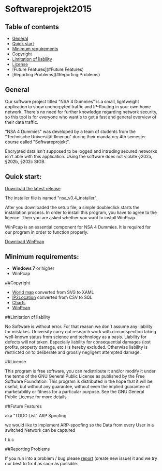 # Softwareprojekt2015


## Table of contents

- [General](#general)
- [Quick start](#quick-start)
- [Minimum requirements](#minimum-requirements) 
- [Copyright](#copyright)
- [Limitation of liability](#limitation-of-liability)
- [License](#license)
- [Future Features](#Future Features)
- [Reporting Problems](#Reporting Problems)


## General

Our software project titled "NSA 4 Dummies" is a small, lightweight application to show unencrpyted traffic and IP-Routing in your own home network. There's no need for further knowledge regarding network security, so this tool is for everyone who want's to get a fast and general overview of their data traffic.

"NSA 4 Dummies" was developed by a team of students from the "Technische Universität Ilmenau" during their mandatory 4th semester course called "Softwareprojekt".

Encrypted data isn't supposed to be logged and intruding secured networks isn't able with this application.
Using the software does not violate §202a, §202b, §202c StGB.


## Quick start:

[Download the latest release](https://github.com/Softwareprojekt2015/Softwareprojekt2015/releases)

The installer file is named "nsa_v0.4_installer".

After you downloaded the setup file, a simple doubleclick starts the installation process. In order to install this program, you have to agree to the licence. Then you are asked whether you want to install WinPcap.

WinPcap is an essential component for NSA 4 Dummies. It is required for our program in order to function properly.

[Download WinPcap](http://www.winpcap.org/)


## Minimum requirements:
- **Windows 7** or higher
- WinPcap

##Copyright

- [World map](http://creativecommons.org/licenses/by-nc/4.0) converted from SVG to XAML
- [IP2Location](http://lite.ip2location.com/database-ip-country#ipv4) converted from CSV to SQL
- [Charts](https://modernuicharts.codeplex.com/license)
- [WinPcap](http://www.winpcap.org/misc/copyright.htm)


##Limitation of liability

No Software is without error. For that reason we don´t assume any liability for mistakes.
University carry out research work with circumspection taking well-known status from science and technology as a basis. 
Liability for defects will not taken. Especially liability for consequential damages (lost profits, property damage, etc.) is hereby excluded. 
Otherwise liability is restricted on to deliberate and grossly negligent attempted damage.


##License

This program is free software, you can redistribute it and/or modify it under the terms of the GNU General Public License as published by the Free Software Foundation.
This program is distributed in the hope that it will be useful, but without any guarantee, without even the implied guarantee of marketability or fitness for a particular purpose. See the GNU General Public License for more details.


##Future Features

aka "TODO List"
ARP Spoofing

we would like to implement ARP-spoofing so the Data from every User in a switched Network can be captured

t.b.c


##Reporting Problems

If you run into a problem / bug please [report](https://github.com/Softwareprojekt2015/Softwareprojekt2015/issues) (create new issue) it and we try our best to fix it as soon as possible. 

